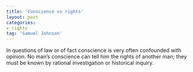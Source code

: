```yaml
---
title: 'Conscience vs rights'
layout: post
categories:
- rights
tag: 'Samuel Johnson'
---
```


In questions of law or of fact conscience is very often confounded with opinion. No man’s conscience can tell him the rights of another man; they must be known by rational investigation or historical inquiry.